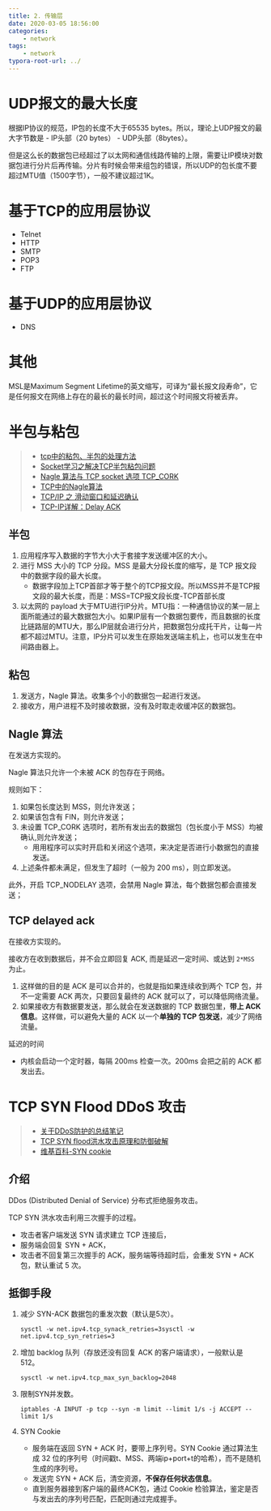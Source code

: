 ```yaml
---
title: 2. 传输层
date: 2020-03-05 18:56:00
categories:
	- network
tags:
	- network
typora-root-url: ../
---
```


# UDP报文的最大长度

根据IP协议的规范，IP包的长度不大于65535 bytes。所以，理论上UDP报文的最大字节数是 - IP头部（20 bytes） - UDP头部（8bytes）。

但是这么长的数据包已经超过了以太网和通信线路传输的上限，需要让IP模块对数据包进行分片后再传输。分片有时候会带来组包的错误，所以UDP的包长度不要超过MTU值（1500字节），一般不建议超过1K。

# 基于TCP的应用层协议

- Telnet
- HTTP
- SMTP
- POP3
-  FTP

# 基于UDP的应用层协议

- DNS

# 其他

MSL是Maximum Segment Lifetime的英文缩写，可译为“最长报文段寿命”，它是任何报文在网络上存在的最长的最长时间，超过这个时间报文将被丢弃。

# 半包与粘包

> - [tcp中的粘包、半包的处理方法](https://blog.csdn.net/u013898698/article/details/54889576)
> - [Socket学习之解决TCP半包粘包问题](https://blog.csdn.net/u013898698/article/details/54889576)
> - [Nagle 算法与 TCP socket 选项 TCP_CORK](http://senlinzhan.github.io/2017/02/10/Linux的TCP-CORK/)
> - [TCP中的Nagle算法](https://blog.csdn.net/ce123_zhouwei/article/details/9050797)
> - [TCP/IP 之 滑动窗口和延迟确认](https://juejin.im/post/5dbec8845188252472361a33)
> - [TCP-IP详解：Delay ACK](https://blog.csdn.net/wdscq1234/article/details/52430382)

## 半包

1. 应用程序写入数据的字节大小大于套接字发送缓冲区的大小。
2. 进行 MSS 大小的 TCP 分段。MSS 是最大分段长度的缩写，是 TCP 报文段中的数据字段的最大长度。
   - 数据字段加上TCP首部才等于整个的TCP报文段。所以MSS并不是TCP报文段的最大长度，而是：MSS=TCP报文段长度-TCP首部长度
3. 以太网的 payload 大于MTU进行IP分片。MTU指：一种通信协议的某一层上面所能通过的最大数据包大小。如果IP层有一个数据包要传，而且数据的长度比链路层的MTU大，那么IP层就会进行分片，把数据包分成托干片，让每一片都不超过MTU。注意，IP分片可以发生在原始发送端主机上，也可以发生在中间路由器上。

## 粘包

1. 发送方，Nagle 算法。收集多个小的数据包一起进行发送。
2. 接收方，用户进程不及时接收数据，没有及时取走收缓冲区的数据包。

## Nagle 算法

在发送方实现的。

Nagle 算法只允许一个未被 ACK 的包存在于网络。

规则如下：

1. 如果包长度达到 MSS，则允许发送；
2. 如果该包含有 FIN，则允许发送；
4. 未设置 TCP_CORK 选项时，若所有发出去的数据包（包长度小于 MSS）均被确认,则允许发送；
   - 用用程序可以实时开启和关闭这个选项，来决定是否进行小数据包的直接发送。
5. 上述条件都未满足，但发生了超时（一般为 200 ms），则立即发送。

此外，开启 TCP_NODELAY 选项，会禁用 Nagle 算法，每个数据包都会直接发送；

##  TCP delayed ack

在接收方实现的。

接收方在收到数据后，并不会立即回复 ACK, 而是延迟一定时间、或达到 `2*MSS` 为止。

1. 这样做的目的是 ACK 是可以合并的，也就是指如果连续收到两个 TCP 包，并不一定需要 ACK 两次，只要回复最终的 ACK 就可以了，可以降低网络流量。
2. 如果接收方有数据要发送，那么就会在发送数据的 TCP 数据包里，**带上 ACK 信息**。这样做，可以避免大量的 ACK 以一个**单独的 TCP 包发送**，减少了网络流量。

延迟的时间

- 内核会启动一个定时器，每隔 200ms 检查一次。200ms 会把之前的 ACK 都发出去。

# TCP SYN Flood DDoS 攻击

> - [关于DDoS防护的总结笔记](https://zhangmin.name/blog/2018/04/22/关于DDoS防护的总结笔记/)
>- [TCP SYN flood洪水攻击原理和防御破解](https://www.cnblogs.com/sunsky303/p/11811097.html)
> - [维基百科-SYN cookie](https://zh.wikipedia.org/wiki/SYN_cookie)

## 介绍

DDos (Distributed Denial of Service) 分布式拒绝服务攻击。

TCP SYN 洪水攻击利用三次握手的过程。

- 攻击者客户端发送 SYN 请求建立 TCP 连接后，
- 服务端会回复 SYN + ACK，
- 攻击者不回复第三次握手的 ACK，服务端等待超时后，会重发 SYN + ACK 包，默认重试 5 次。

## 抵御手段

1. 减少 SYN-ACK 数据包的重发次数（默认是5次）。

   ```shell
   sysctl -w net.ipv4.tcp_synack_retries=3sysctl -w net.ipv4.tcp_syn_retries=3
   ```

2. 增加 backlog 队列（存放还没有回复 ACK 的客户端请求），一般默认是 512。

   ```shell
   sysctl -w net.ipv4.tcp_max_syn_backlog=2048
   ```

3. 限制SYN并发数。

   ```shell
   iptables -A INPUT -p tcp --syn -m limit --limit 1/s -j ACCEPT --limit 1/s
   ```

4. SYN Cookie
   - 服务端在返回 SYN + ACK 时，要带上序列号。SYN Cookie 通过算法生成 32 位的序列号（时间戳t、MSS、两端ip+port+t的哈希），而不是随机生成的序列号。
   - 发送完 SYN + ACK 后，清空资源，**不保存任何状态信息**。
   - 直到服务器接到客户端的最终ACK包，通过 Cookie 检验算法，鉴定是否与发出去的序列号匹配，匹配则通过完成握手。

